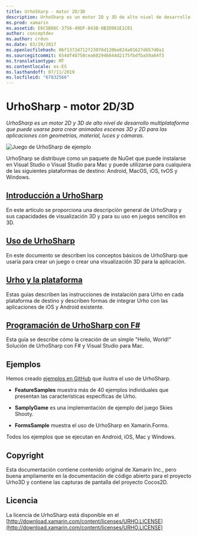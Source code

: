 ```yaml
---
title: UrhoSharp - motor 2D/3D
description: UrhoSharp es un motor 2D y 3D de alto nivel de desarrollo multiplataforma que puede usarse para crear animados escenas 3D y 2D para las aplicaciones con geometrías, material, luces y cámaras.
ms.prod: xamarin
ms.assetid: E6C5B86C-3756-49DF-843B-0B3D981E1C01
author: conceptdev
ms.author: crdun
ms.date: 03/29/2017
ms.openlocfilehash: 06f1372d712f23078d120be824a01627d657d0a1
ms.sourcegitcommit: 654df48758cea602946644d2175fbdfba59a64f3
ms.translationtype: MT
ms.contentlocale: es-ES
ms.lasthandoff: 07/11/2019
ms.locfileid: "67832566"
---
```

# <a name="urhosharp---3d2d-engine"></a>UrhoSharp - motor 2D/3D

_UrhoSharp es un motor 2D y 3D de alto nivel de desarrollo multiplataforma que puede usarse para crear animados escenas 3D y 2D para las aplicaciones con geometrías, material, luces y cámaras._

![Juego de UrhoSharp de ejemplo](images/video.gif)

UrhoSharp se distribuye como un paquete de NuGet que puede instalarse en Visual Studio o Visual Studio para Mac y puede utilizarse para cualquiera de las siguientes plataformas de destino: Android, MacOS, iOS, tvOS y Windows.

## <a name="introduction-to-urhosharpgraphics-gamesurhosharpintroductionmd"></a>[Introducción a UrhoSharp](~/graphics-games/urhosharp/introduction.md)

En este artículo se proporciona una descripción general de UrhoSharp y sus capacidades de visualización 3D y para su uso en juegos sencillos en 3D.

## <a name="using-urhosharpgraphics-gamesurhosharpusingmd"></a>[Uso de UrhoSharp](~/graphics-games/urhosharp/using.md)

En este documento se describen los conceptos básicos de UrhoSharp que usaría para crear un juego o crear una visualización 3D para la aplicación.

## <a name="urho-and-your-platformgraphics-gamesurhosharpplatformindexmd"></a>[Urho y la plataforma](~/graphics-games/urhosharp/platform/index.md)

Estas guías describen las instrucciones de instalación para Urho en cada plataforma de destino y describen formas de integrar Urho con las aplicaciones de iOS y Android existente.

## <a name="programming-urhosharp-with-fgraphics-gamesurhosharpfsharpmd"></a>[Programación de UrhoSharp con F#](~/graphics-games/urhosharp/fsharp.md)

Esta guía se describe cómo la creación de un simple "Hello, World!" Solución de UrhoSharp con F# y Visual Studio para Mac.

## <a name="samples"></a>Ejemplos

Hemos creado [ejemplos en GitHub](https://github.com/xamarin/urho-samples) que ilustra el uso de UrhoSharp.

- **FeatureSamples** muestra más de 40 ejemplos individuales que presentan las características específicas de Urho.

- **SamplyGame** es una implementación de ejemplo del juego Skies Shooty.

- **FormsSample** muestra el uso de UrhoSharp en Xamarin.Forms.

Todos los ejemplos que se ejecutan en Android, iOS, Mac y Windows.

## <a name="copyright"></a>Copyright

Esta documentación contiene contenido original de Xamarin Inc., pero buena ampliamente en la documentación de código abierto para el proyecto Urho3D y contiene las capturas de pantalla del proyecto Cocos2D.

## <a name="license"></a>Licencia

La licencia de UrhoSharp está disponible en el [http://download.xamarin.com/content/licenses/URHO.LICENSE](http://download.xamarin.com/content/licenses/URHO.LICENSE)
